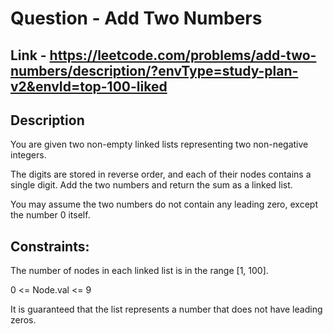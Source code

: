 # Question - Add Two Numbers


## Link - https://leetcode.com/problems/add-two-numbers/description/?envType=study-plan-v2&envId=top-100-liked


## Description

You are given two non-empty linked lists representing two non-negative integers. 

The digits are stored in reverse order, and each of their nodes contains a single digit. 
Add the two numbers and return the sum as a linked list.

You may assume the two numbers do not contain any leading zero, except the number 0 itself.

## Constraints:

The number of nodes in each linked list is in the range [1, 100].

0 <= Node.val <= 9

It is guaranteed that the list represents a number that does not have leading zeros.
